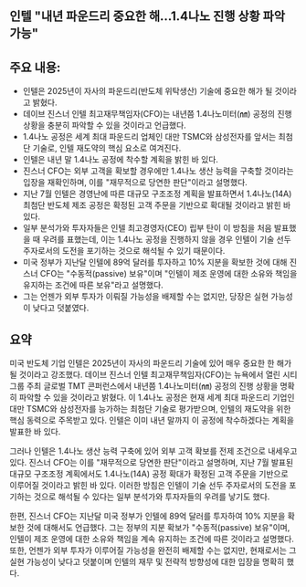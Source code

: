 ## 인텔 "내년 파운드리 중요한 해…1.4나노 진행 상황 파악 가능"

## 주요 내용:
*   인텔은 2025년이 자사의 파운드리(반도체 위탁생산) 기술에 중요한 해가 될 것이라고 밝혔다.
*   데이브 진스너 인텔 최고재무책임자(CFO)는 내년쯤 1.4나노미터(㎚) 공정의 진행 상황을 충분히 파악할 수 있을 것이라고 언급했다.
*   1.4나노 공정은 세계 최대 파운드리 업체인 대만 TSMC와 삼성전자를 앞서는 최첨단 기술로, 인텔 재도약의 핵심 요소로 여겨진다.
*   인텔은 내년 말 1.4나노 공정에 착수할 계획을 밝힌 바 있다.
*   진스너 CFO는 외부 고객을 확보할 경우에만 1.4나노 생산 능력을 구축할 것이라는 입장을 재확인하며, 이를 "재무적으로 당연한 판단"이라고 설명했다.
*   지난 7월 인텔은 경영난에 따른 대규모 구조조정 계획을 발표하면서 1.4나노(14A) 최첨단 반도체 제조 공정은 확정된 고객 주문을 기반으로 확대될 것이라고 밝힌 바 있다.
*   일부 분석가와 투자자들은 인텔 최고경영자(CEO) 립부 탄이 이 방침을 처음 발표했을 때 우려를 표했는데, 이는 1.4나노 공정을 진행하지 않을 경우 인텔이 기술 선두 주자로서의 도전을 포기하는 것으로 해석될 수 있기 때문이다.
*   미국 정부가 지난달 인텔에 89억 달러를 투자하고 10% 지분을 확보한 것에 대해 진스너 CFO는 "수동적(passive) 보유"이며 "인텔이 제조 운영에 대한 소유와 책임을 유지하는 조건에 따른 보유"라고 설명했다.
*   그는 언젠가 외부 투자가 이뤄질 가능성을 배제할 수는 없지만, 당장은 실현 가능성이 낮다고 덧붙였다.

## 요약
미국 반도체 기업 인텔은 2025년이 자사의 파운드리 기술에 있어 매우 중요한 한 해가 될 것이라고 강조했다. 데이브 진스너 인텔 최고재무책임자(CFO)는 뉴욕에서 열린 시티그룹 주최 글로벌 TMT 콘퍼런스에서 내년쯤 1.4나노미터(㎚) 공정의 진행 상황을 명확히 파악할 수 있을 것이라고 밝혔다. 이 1.4나노 공정은 현재 세계 최대 파운드리 기업인 대만 TSMC와 삼성전자를 능가하는 최첨단 기술로 평가받으며, 인텔의 재도약을 위한 핵심 동력으로 주목받고 있다. 인텔은 이미 내년 말까지 이 공정에 착수하겠다는 계획을 발표한 바 있다.

그러나 인텔은 1.4나노 생산 능력 구축에 있어 외부 고객 확보를 전제 조건으로 내세우고 있다. 진스너 CFO는 이를 "재무적으로 당연한 판단"이라고 설명하며, 지난 7월 발표된 대규모 구조조정 계획에서도 1.4나노(14A) 공정 확대가 확정된 고객 주문을 기반으로 이루어질 것이라고 밝힌 바 있다. 이러한 방침은 인텔이 기술 선두 주자로서의 도전을 포기하는 것으로 해석될 수 있다는 일부 분석가와 투자자들의 우려를 낳기도 했다.

한편, 진스너 CFO는 지난달 미국 정부가 인텔에 89억 달러를 투자하여 10% 지분을 확보한 것에 대해서도 언급했다. 그는 정부의 지분 확보가 "수동적(passive) 보유"이며, 인텔이 제조 운영에 대한 소유와 책임을 계속 유지하는 조건에 따른 것이라고 설명했다. 또한, 언젠가 외부 투자가 이루어질 가능성을 완전히 배제할 수는 없지만, 현재로서는 그 실현 가능성이 낮다고 덧붙이며 인텔의 재무 및 전략적 방향성에 대한 입장을 명확히 했다.